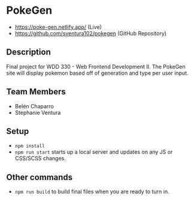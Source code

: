 # PokeGen
 - https://poke-gen.netlify.app/ (Live)
 - https://github.com/sventura102/pokegen (GitHub Repository)

## Description

Final project for WDD 330 - Web Frontend Development II. The PokeGen site will display pokemon based off of generation and type per user input.

## Team Members
 - Belén Chaparro
 - Stephanie Ventura

## Setup

- `npm install`
- `npm run start` starts up a local server and updates on any JS or CSS/SCSS changes.

## Other commands

- `npm run build` to build final files when you are ready to turn in.